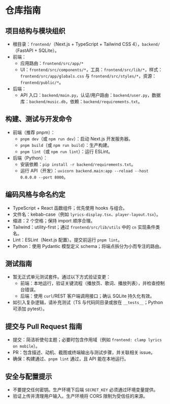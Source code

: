 # 仓库指南

## 项目结构与模块组织
- 根目录：`frontend/`（Next.js + TypeScript + Tailwind CSS 4），`backend/`（FastAPI + SQLite）。
- 前端：
  - 应用路由：`frontend/src/app/*`
  - UI：`frontend/src/components/*`，工具：`frontend/src/lib/*`，样式：`frontend/src/app/globals.css` 与 `frontend/src/styles/*`，资源：`frontend/public/*`。
- 后端：
  - API 入口：`backend/main.py`，认证/用户路由：`backend/user.py`，数据库：`backend/music.db`，依赖：`backend/requirements.txt`。

## 构建、测试与开发命令
- 前端（推荐 pnpm）：
  - `pnpm dev`（或 `npm run dev`）：启动 Next.js 开发服务器。
  - `pnpm build`（或 `npm run build`）：生产构建。
  - `pnpm lint`（或 `npm run lint`）：运行 ESLint。
- 后端（Python）：
  - 安装依赖：`pip install -r backend/requirements.txt`。
  - 运行 API（开发）：`uvicorn backend.main:app --reload --host 0.0.0.0 --port 8000`。

## 编码风格与命名约定
- TypeScript + React 函数组件；优先使用 hooks 与组合。
- 文件名：kebab-case（例如 `lyrics-display.tsx`、`player-layout.tsx`）。
- 缩进：2 个空格；保持 import 顺序合理。
- Tailwind：utility-first；通过 `frontend/src/lib/utils` 中的 `cn` 实现条件类名。
- Lint：ESLint（Next.js 配置）。提交前运行 `pnpm lint`。
- Python：使用 Pydantic 模型定义 schema；将端点拆分为小而专注的路由。

## 测试指南
- 暂无正式单元测试套件。通过以下方式验证变更：
  - 前端：本地运行，验证关键流程（播放页、歌词、播放列表），并检查控制台错误。
  - 后端：使用 `curl`/REST 客户端调用接口；确认 SQLite 持久化有效。
- 如引入复杂逻辑，请补充测试（TS 与代码同目录或放在 `__tests__`；Python 可添加 pytest）。

## 提交与 Pull Request 指南
- 提交：简洁祈使句主题；必要时包含作用域（例如 `frontend: clamp lyrics on mobile`）。
- PR：包含描述、动机、截图或终端输出与测试步骤，并关联相关 issue。
- 确保：构建通过、`pnpm lint` 通过，且 API 能在本地运行。

## 安全与配置提示
- 不要提交任何密钥。生产环境下后端 `SECRET_KEY` 必须通过环境变量提供。
- 验证上传并清理用户输入。生产环境将 CORS 限制为受信任的来源。
